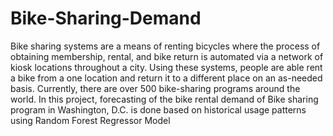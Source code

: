 # Bike-Sharing-Demand
Bike sharing systems are a means of renting bicycles where the process of obtaining membership, rental, and bike return is automated via a network of kiosk locations throughout a city. Using these systems, people are able rent a bike from a one location and return it to a different place on an as-needed basis. Currently, there are over 500 bike-sharing programs around the world. In this project, forecasting of the bike rental demand of Bike sharing program in Washington, D.C. is done based on historical usage patterns using Random Forest Regressor Model
